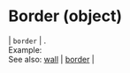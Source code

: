 # Border (object)

| `border` <a name="border"></a> | .<br>Example: <br>See also: [wall](#wall) | [border](/border.md) |